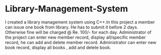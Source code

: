 # Library-Management-System
I created a library management system using C++.In this project a member can issue one book from library. He has to submit it before 2 days. Otherwise fine will be charged @ Re. 100/- for each day. Administrator of the project can enter new member record, display all/specific member record, he can add and delete member  record. Administrator can enter new book record, display all books , add and delete book.
